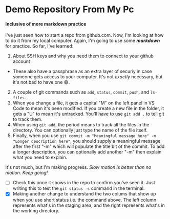 # Demo Repository From My Pc

#### Inclusive of more markdown practice

I've just seen how to start a repo from github.com. Now, I'm looking at how to do it from my local computer.
Again, I'm going to use some **_markdown_** for practice. So far, I've learned:

1. About SSH keys and why you need them to connect to your github account
  * These also have a passphrase as an extra layer of securiy in case someone gets access to your computer.
It's not _exactly_ necessary, but it's not bad to have one :smile:.
2. A couple of git commands such as `add`, `status`, `commit`, `push`, and `ls-files`.
3. When you change a file, it gets a capital "M" on the left panel in VS Code to mean it's been modified. If you
create a new file in the folder, it gets a "U" to mean it's untracked. You'll have to use `git add .` to tell git to track them. 
4. When using `git add`, the period means to track all the files in the directory. You can optionally just type the name of the file itself.
5. Finally, when you use `git commit -m "Meaningful message here" -m "Longer description here"`, you should supply a meaningful message after the first "-m" which will populate the title bit of the commit. To add a longer description, you can optionally add another "-m" then explain what you need to explain.

It's not much, but I'm making progress. _Slow motion is better than no motion. Keep going!_

- [ ] Check this once it shows in the repo to confirm you've seen it. Just writing this to test the `git status -s` command in the terminal.
- [x] Making another change to understand the two colums that show up when you use short status i.e. the command above. The left column represents what's in the staging area, and the right represents what's in the working directory.